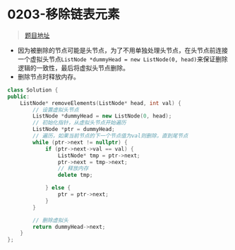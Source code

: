 # 0203-移除链表元素

>[题目地址](https://leetcode-cn.com/problems/remove-linked-list-elements/)

- 因为被删除的节点可能是头节点，为了不用单独处理头节点，在头节点前连接一个虚拟头节点`ListNode *dummyHead = new ListNode(0, head)`来保证删除逻辑的一致性，最后将虚拟头节点删除。
- 删除节点时释放内存。

```cpp
class Solution {
public:
    ListNode* removeElements(ListNode* head, int val) {
        // 设置虚拟头节点
        ListNode *dummyHead = new ListNode(0, head);
        // 初始化指针，从虚拟头节点开始遍历
        ListNode *ptr = dummyHead;
        // 遍历，如果当前节点的下一个节点值为val则删除，直到尾节点
        while (ptr->next != nullptr) {
            if (ptr->next->val == val) {
                ListNode* tmp = ptr->next;
                ptr->next = tmp->next;
                // 释放内存
                delete tmp;

            } else {
                ptr = ptr->next;
            }
        }

        // 删除虚拟头
        return dummyHead->next;
    }
};
```


